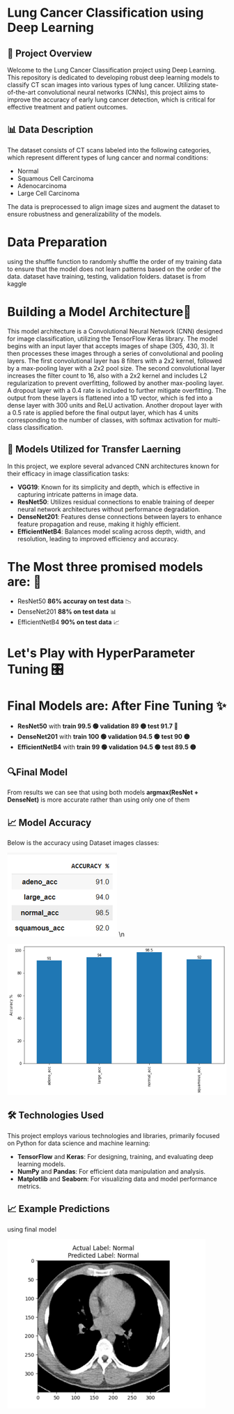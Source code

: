 # Lung Cancer Classification using Deep Learning

## 🚀 Project Overview
Welcome to the Lung Cancer Classification project using Deep Learning. This repository is dedicated to developing robust deep learning models to classify CT scan images into various types of lung cancer. Utilizing state-of-the-art convolutional neural networks (CNNs), this project aims to improve the accuracy of early lung cancer detection, which is critical for effective treatment and patient outcomes.

## 📊 Data Description
The dataset consists of CT scans labeled into the following categories, which represent different types of lung cancer and normal conditions:
- Normal
- Squamous Cell Carcinoma
- Adenocarcinoma
- Large Cell Carcinoma

The data is preprocessed to align image sizes and augment the dataset to ensure robustness and generalizability of the models.

 # Data Preparation
 using the shuffle function to randomly shuffle the order of my training data to ensure that the model does not learn patterns based on the order of the data. dataset have training, testing, validation folders. dataset is from kaggle                  
 
 # **Building a Model Architecture**🚀                 
 This model architecture is a Convolutional Neural Network (CNN) designed for image classification, utilizing the TensorFlow Keras library. The model begins with an input layer that accepts images of shape (305, 430, 3). It then processes these images through a series of convolutional and pooling layers. The first convolutional layer has 8 filters with a 2x2 kernel, followed by a max-pooling layer with a 2x2 pool size. The second convolutional layer increases the filter count to 16, also with a 2x2 kernel and includes L2 regularization to prevent overfitting, followed by another max-pooling layer. A dropout layer with a 0.4 rate is included to further mitigate overfitting. The output from these layers is flattened into a 1D vector, which is fed into a dense layer with 300 units and ReLU activation. Another dropout layer with a 0.5 rate is applied before the final output layer, which has 4 units corresponding to the number of classes, with softmax activation for multi-class classification.
 
## 🧠 Models Utilized for Transfer Laerning
In this project, we explore several advanced CNN architectures known for their efficacy in image classification tasks:
- **VGG19**: Known for its simplicity and depth, which is effective in capturing intricate patterns in image data.
- **ResNet50**: Utilizes residual connections to enable training of deeper neural network architectures without performance degradation.
- **DenseNet201**: Features dense connections between layers to enhance feature propagation and reuse, making it highly efficient.
- **EfficientNetB4**: Balances model scaling across depth, width, and resolution, leading to improved efficiency and accuracy.

# The Most three promised models are: 🌟
* ResNet50 **86% accuray on test data** 📉
* DenseNet201 **88% on test data** 📊
* EfficientNetB4 **90% on test data** 📈

# **Let's Play with HyperParameter Tuning** 🎛️

# Final Models are: After Fine Tuning ✨
* **ResNet50** with **train 99.5 🟢 validation 89 🟡 test 91.7 🔵**
* **DenseNet201** with **train 100 🟢 validation 94.5 🟢 test 90 🟡**
* **EfficientNetB4** with **train 99 🟢 validation 94.5 🟢 test 89.5 🟡**


## 🔍Final Model
From results we can see that using both models **argmax(ResNet + DenseNet)** is more accurate rather than using only one of them

## 📈  Model Accuracy 
Below is the accuracy using Dataset images classes:

![Model Accuracy](https://raw.githubusercontent.com/sAwAiRa-iQbal/Lung-Cancer-Classification-using-Deep-Learning/main/011.png)        \n




![Model Accuracy visual](https://raw.githubusercontent.com/sAwAiRa-iQbal/Lung-Cancer-Classification-using-Deep-Learning/main/111.png)


## 🛠 Technologies Used
This project employs various technologies and libraries, primarily focused on Python for data science and machine learning:
- **TensorFlow** and **Keras**: For designing, training, and evaluating deep learning models.
- **NumPy** and **Pandas**: For efficient data manipulation and analysis.
- **Matplotlib** and **Seaborn**: For visualizing data and model performance metrics.

## 📈 Example Predictions
using final model

![Prediction Example](https://raw.githubusercontent.com/sAwAiRa-iQbal/Lung-Cancer-Classification-using-Deep-Learning/main/2222.png)

